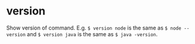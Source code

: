 # version
Show version of command.
E.g. `$ version node` is the same as `$ node --version` and `$ version java` is the same as `$ java -version`.


